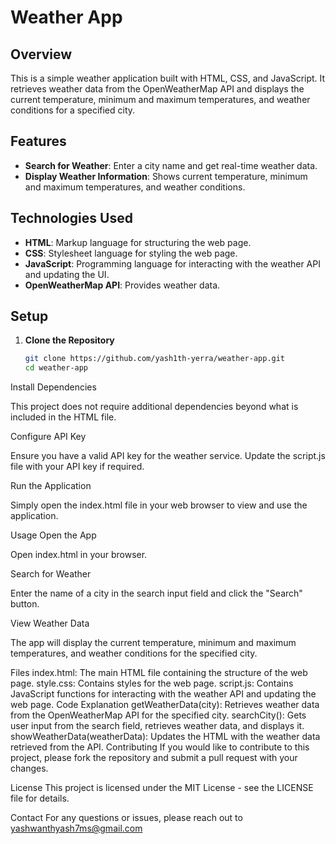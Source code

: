 # Weather App

## Overview

This is a simple weather application built with HTML, CSS, and JavaScript. It retrieves weather data from the OpenWeatherMap API and displays the current temperature, minimum and maximum temperatures, and weather conditions for a specified city.

## Features

- **Search for Weather**: Enter a city name and get real-time weather data.
- **Display Weather Information**: Shows current temperature, minimum and maximum temperatures, and weather conditions.

## Technologies Used 

- **HTML**: Markup language for structuring the web page.
- **CSS**: Stylesheet language for styling the web page.
- **JavaScript**: Programming language for interacting with the weather API and updating the UI.
- **OpenWeatherMap API**: Provides weather data.

## Setup

1. **Clone the Repository**

   ```bash
   git clone https://github.com/yash1th-yerra/weather-app.git
   cd weather-app
   ```
Install Dependencies

This project does not require additional dependencies beyond what is included in the HTML file.

Configure API Key

Ensure you have a valid API key for the weather service. Update the script.js file with your API key if required.

Run the Application

Simply open the index.html file in your web browser to view and use the application.

Usage
Open the App

Open index.html in your browser.

Search for Weather

Enter the name of a city in the search input field and click the "Search" button.

View Weather Data

The app will display the current temperature, minimum and maximum temperatures, and weather conditions for the specified city.

Files
index.html: The main HTML file containing the structure of the web page.
style.css: Contains styles for the web page.
script.js: Contains JavaScript functions for interacting with the weather API and updating the web page.
Code Explanation
getWeatherData(city): Retrieves weather data from the OpenWeatherMap API for the specified city.
searchCity(): Gets user input from the search field, retrieves weather data, and displays it.
showWeatherData(weatherData): Updates the HTML with the weather data retrieved from the API.
Contributing
If you would like to contribute to this project, please fork the repository and submit a pull request with your changes.

License
This project is licensed under the MIT License - see the LICENSE file for details.

Contact
For any questions or issues, please reach out to yashwanthyash7ms@gmail.com





